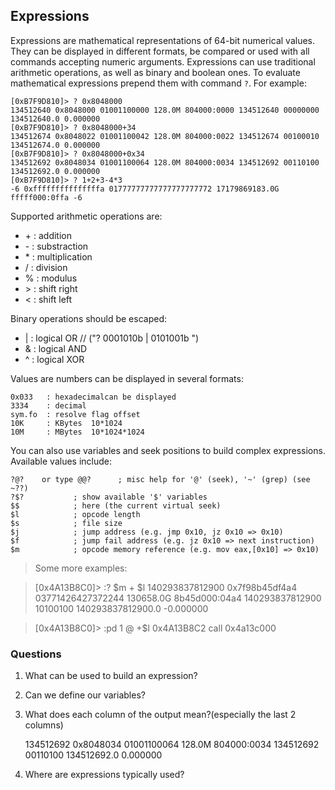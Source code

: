 ## Expressions

Expressions are mathematical representations of 64-bit numerical values. They can be displayed in different formats, be compared or used with all commands accepting numeric arguments. Expressions can use traditional arithmetic operations, as well as binary and boolean ones. To evaluate mathematical expressions prepend them with command `?`. For example:

    [0xB7F9D810]> ? 0x8048000
    134512640 0x8048000 01001100000 128.0M 804000:0000 134512640 00000000 134512640.0 0.000000  
    [0xB7F9D810]> ? 0x8048000+34
    134512674 0x8048022 01001100042 128.0M 804000:0022 134512674 00100010 134512674.0 0.000000  
    [0xB7F9D810]> ? 0x8048000+0x34
    134512692 0x8048034 01001100064 128.0M 804000:0034 134512692 00110100 134512692.0 0.000000  
    [0xB7F9D810]> ? 1+2+3-4*3
    -6 0xfffffffffffffffa 01777777777777777777772 17179869183.0G fffff000:0ffa -6   

Supported arithmetic operations are:

 *   \+ : addition
 *   \- : substraction
 *   \* : multiplication
 *   / : division
 *   % : modulus
 *   \> : shift right
 *   < : shift left

Binary operations should be escaped:

 *   \| : logical OR // ("? 0001010b | 0101001b ")
 *   & : logical AND
 *   ^ : logical XOR

Values are numbers can be displayed in several formats:

    0x033   : hexadecimalcan be displayed
    3334    : decimal
    sym.fo  : resolve flag offset
    10K     : KBytes  10*1024
    10M     : MBytes  10*1024*1024

You can also use variables and seek positions to build complex expressions. Available values include:

    ?@?    or type @@?      ; misc help for '@' (seek), '~' (grep) (see ~??)
    ?$?           ; show available '$' variables
    $$            ; here (the current virtual seek)
    $l            ; opcode length
    $s            ; file size
    $j            ; jump address (e.g. jmp 0x10, jz 0x10 => 0x10)
    $f            ; jump fail address (e.g. jz 0x10 => next instruction)
    $m            ; opcode memory reference (e.g. mov eax,[0x10] => 0x10)

> Some more examples:

>    [0x4A13B8C0]> :? $m + $l
>    140293837812900 0x7f98b45df4a4 03771426427372244 130658.0G 8b45d000:04a4 140293837812900 10100100 140293837812900.0 -0.000000


>    [0x4A13B8C0]> :pd 1 @ +$l
>    0x4A13B8C2   call 0x4a13c000

### Questions
1. What can be used to build an expression?
2. Can we define our variables?
3. What does each column of the output mean?(especially the last 2 columns)

    134512692 0x8048034 01001100064 128.0M 804000:0034 134512692 00110100 134512692.0 0.000000

4. Where are expressions typically used?
